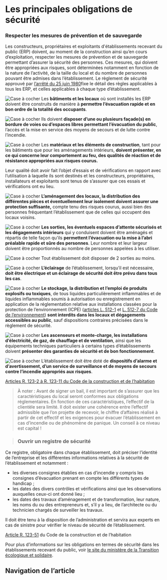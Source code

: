 ﻿Les principales obligations de sécurité
=======================================

### Respecter les mesures de prévention et de sauvegarde

Les constructeurs, propriétaires et exploitants d'établissements recevant du public (ERP) doivent, au moment de la construction ainsi qu’en cours d’exploitation, respecter les mesures de prévention et de sauvegarde permettant d’assurer la sécurité des personnes. Ces mesures, qui doivent être appropriées aux risques, sont déterminées notamment en fonction de la nature de l’activité, de la taille du local et du nombre de personnes pouvant être admises dans l’établissement. Le règlement de sécurité approuvé par [l’arrêté du 25 juin 1980](http://www.legifrance.gouv.fr/affichTexte.do;jsessionid=2A16A4AFC9089C86CDFC2324E67AD3CC.tpdjo17v_1?cidTexte=JORFTEXT000000290033&dateTexte=20141001#LEGISCTA000020303869)fixe le détail des règles applicables à tous les ERP, et celles applicables à chaque type d’établissement.

![Case à cocher](https://www.guichet-entreprises.fr/wp-content/uploads/sites/9/2016/09/carre.gif) Les **bâtiments et les locaux** où sont installés les ERP doivent être construits de manière à **permettre l’évacuation rapide et en bon ordre de la totalité des occupants**.

![Case à cocher](https://www.guichet-entreprises.fr/wp-content/uploads/sites/9/2016/09/carre.gif) Ils doivent **disposer d’une ou plusieurs façade(s) en bordure de voies ou d’espaces libres permettant l’évacuation du public**, l’accès et la mise en service des moyens de secours et de lutte contre l’incendie.

![Case à cocher](https://www.guichet-entreprises.fr/wp-content/uploads/sites/9/2016/09/carre.gif) Les **matériaux et les éléments de construction**, tant pour les bâtiments que pour les aménagements intérieurs, **doivent présenter, en ce qui concerne leur comportement au feu, des qualités de réaction et de résistance appropriées aux risques courus.**

Leur qualité doit avoir fait l’objet d’essais et de vérifications en rapport avec l’utilisation à laquelle ils sont destinés et les constructeurs, propriétaires, installateurs et exploitants sont tenus de s’assurer que ces essais et vérifications ont eu lieu.

![Case à cocher](https://www.guichet-entreprises.fr/wp-content/uploads/sites/9/2016/09/carre.gif) **L’aménagement des locaux, la distribution des différentes pièces et éventuellement leur isolement doivent assurer une protection suffisante,** compte tenu des risques courus, aussi bien des personnes fréquentant l’établissement que de celles qui occupent des locaux voisins.

![Case à cocher](https://www.guichet-entreprises.fr/wp-content/uploads/sites/9/2016/09/carre.gif) **Les sorties, les éventuels espaces d’attente sécurisés et les dégagements intérieurs** qui y conduisent doivent être aménagés et répartis de telle façon qu’ils **permettent l’évacuation ou la mise à l’abri préalable rapide et sûre des personnes**. Leur nombre et leur largeur doivent être proportionnés au nombre de personnes appelées à les utiliser.

![Case à cocher](https://www.guichet-entreprises.fr/wp-content/uploads/sites/9/2016/09/carre.gif) Tout établissement doit disposer de 2 sorties au moins.

![Case à cocher](https://www.guichet-entreprises.fr/wp-content/uploads/sites/9/2016/09/carre.gif) **L’éclairage** de l’établissement, lorsqu’il est nécessaire, **doit être électrique et un éclairage de sécurité doit être prévu dans tous les cas**.

![Case à cocher](https://www.guichet-entreprises.fr/wp-content/uploads/sites/9/2016/09/carre.gif) **Le stockage, la distribution et l’emploi de produits explosifs ou toxiques**, de tous liquides particulièrement inflammables et de liquides inflammables soumis à autorisation ou enregistrement en application de la réglementation relative aux installations classées pour la protection de l’environnement (ICPE) ([articles L. 512-1](http://www.legifrance.gouv.fr/affichCodeArticle.do?cidTexte=LEGITEXT000006074220&idArticle=LEGIARTI000006834230&dateTexte=&categorieLien=cid) et [L. 512-7 du Code de l’environnement](http://www.legifrance.gouv.fr/affichCodeArticle.do?cidTexte=LEGITEXT000006074220&idArticle=LEGIARTI000006834240&dateTexte=&categorieLien=cid)) **sont interdits dans les locaux et dégagements accessibles au public**, sauf dispositions contraires précisées dans le règlement de sécurité.

![Case à cocher](https://www.guichet-entreprises.fr/wp-content/uploads/sites/9/2016/09/carre.gif) **Les ascenseurs et monte-charge, les installations d’électricité, de gaz, de chauffage et de ventilation**, ainsi que les équipements techniques particuliers à certains types d’établissements doivent **présenter des garanties de sécurité et de bon fonctionnement**.

![Case à cocher](https://www.guichet-entreprises.fr/wp-content/uploads/sites/9/2016/09/carre.gif) L’établissement doit être doté de **dispositifs d’alarme et d’avertissement, d’un service de surveillance et de moyens de secours contre l’incendie appropriés aux risques**.

[Articles R. 123-2 à R. 123-11 du Code de la construction et de l’habitation](http://www.legifrance.gouv.fr/affichCode.do;jsessionid=66D43054BAC88ECDE3513CB1B4AB12AE.tpdjo17v_1?idSectionTA=LEGISCTA000006177443&cidTexte=LEGITEXT000006074096&dateTexte=20130924)

> À noter : Avant de signer un bail, il est important de s’assurer que les caractéristiques du local seront conformes aux obligations réglementaires. En fonction de ces caractéristiques, l’effectif de la clientèle sera limité. Il doit exister une cohérence entre l’effectif admissible que l’on projette de recevoir, le chiffre d’affaires réalisé à partir de cet effectif et les exigences pour évacuer l’établissement en cas d’incendie ou de phénomène de panique. Un conseil à ce niveau est capital !

> ### Ouvrir un registre de sécurité

Ce registre, obligatoire dans chaque établissement, doit préciser l’identité de l’entreprise et les différentes informations relatives à la sécurité de l’établissement et notamment :

- les diverses consignes établies en cas d’incendie y compris les consignes d’évacuation prenant en compte les différents types de handicap ;
- les dates des divers contrôles et vérifications ainsi que les observations auxquelles ceux-ci ont donné lieu ;
- les dates des travaux d’aménagement et de transformation, leur nature, les noms du ou des entrepreneurs et, s’il y a lieu, de l’architecte ou du technicien chargés de surveiller les travaux.

Il doit être tenu à la disposition de l’administration et servira aux experts en cas de sinistre pour vérifier le niveau de sécurité de l’établissement.

[Article R. 123-51](http://www.legifrance.gouv.fr/affichCodeArticle.do;jsessionid=A0D606BEA823C60A5A3319B0B2A7A1EC.tpdjo17v_1?idArticle=LEGIARTI000021048674&cidTexte=LEGITEXT000006074096&dateTexte=20100728) du Code de la construction et de l’habitation

Pour plus d’informations sur les obligations en termes de sécurité dans les établissements recevant du public, voir [le site du ministère de la Transition écologique et solidaire](https://www.ecologique-solidaire.gouv.fr/protection-contre-incendies#e6).

Navigation de l’article
-----------------------